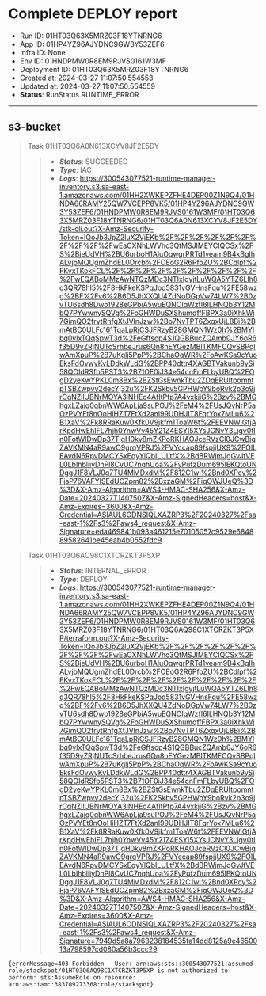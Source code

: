 
# Complete DEPLOY report
* Run ID: 01HT03Q63X5MRZ03F18YTNRNG6
* App ID: 01HP4YZ96AJYDNC9GW3Y53ZEF6
* Infra ID: None
* Env ID: 01HNDPMW0R8EM9RJVS0161W3MF
* Deployment ID: 01HT03Q63X5MRZ03F18YTNRNG6
* Created at: 2024-03-27 11:07:50.554553
* Updated at: 2024-03-27 11:07:50.554559
* **Status**: RunStatus.RUNTIME_ERROR
*******

## s3-bucket

> Task 01HT03Q6A0N613XCYV8JF2E5DY
>>* ***Status***: SUCCEEDED
>>* ***Type***: IAC
>>* ***Logs***: https://300543077521-runtime-manager-inventory.s3.sa-east-1.amazonaws.com/01HH2XWKEPZFHE4DEP00Z1N9Q4/01HNDA66RAMY25QW7VCEPP8VK5/01HP4YZ96AJYDNC9GW3Y53ZEF6/01HNDPMW0R8EM9RJVS0161W3MF/01HT03Q63X5MRZ03F18YTNRNG6/01HT03Q6A0N613XCYV8JF2E5DY/stk-cli.out?X-Amz-Security-Token=IQoJb3JpZ2luX2VjEKb%2F%2F%2F%2F%2F%2F%2F%2F%2F%2FwEaCXNhLWVhc3QtMSJIMEYCIQCSx%2FS%2BjeUdVH%2BU6urboH1AluOqwgrPRTd1veam9B4kBgIhALvjbMQUgmZhdEL0Drcb%2FOEoG2R6PfoZU%2BCdlpf%2FKvxTKokFCL%2F%2F%2F%2F%2F%2F%2F%2F%2F%2F%2FwEQABoMMzAwNTQzMDc3NTIxIgyjtLuWQA5YTZ6LIh8q3QR78hl5%2F8HkFkeKSPqJod5831vGVHnsFqu%2FE58wzg%2BF%2Fv6%2B6D5JhXXQU4ZdNoDGpVw74LW7%2B0zvTU6sdh8Dwo1928eGPbiA5wuEQNOIqWzfI6ILHNQb3Y12MbQ7PYwwnySQVg%2FoGHWDuSXShumqffFBPX3a0iXhkWj7GimQO2frytRhfgXtJVlnJzw%2Bo7NvTPT6ZxqxUjL8Bi%2BmAtBC0ULFc161TqaLpRjCSJFRzyB28GMQN1Wz0h%2BMYlbq0vlxTQqSpwT3d%2FeGffsop4S1QGBBucZQAmb0JY6oR6f35D9yZRjNUTcSrhbeJrus6Qn8nEYGezMBlTKMFCQvSBPqlwAmXpuP%2B7uKglj5PpP%2BChaOqWR%2FoAwKSa9cYuoEksFdOvwyKvLDdkWLdG%2BPP40dttr4XAGBTVakunb9ySi58QOIdRSfb5PST3%2B71OF0iJ34e54cnFmFLbyUBQ%2FOgD2yeKwYPKL0m8Bx%2BZStGsEwnkTbu2ZDqERUItpomntpTSBZwpvy2decYj32u%2FK2Skbv5GPHWpY9boRvk2p3o9jrCqNZllUBNrMOYA3lNHEo4AfltPfp7A4vxkjiG%2Bzv%2BMGhgxLZajq0qbnWW6ApLja9suPOJ%2FeM4%2FUsJQvNrP5aOzPVYEt8nOoHiHZT7FtXd2anl99UDHJIT8FqrYox7MLu6%2B1XaV%2Fk8RRaKuw0Kfk0V9jkfm1ToaW6t%2FEEVNWiGfjArKpdHwEhIFL7hjh0YnwVv45Y21Z4ESYI5XYsJCNvY3Ljgv0tIn0FotWlDwDp37TjqH0ky8mZKPoRKHAOJceRVzCl0JCwBjqZAVKMN4aR9awO9grqVPRJ%2FVYccap89fspjjUX9%2FOILEAvdN6RpvDMCYSxEqyYlQbILULtfX%2BdBRWjmJgGvJtVEL0LbIhbliiyDnPl8CvUC7nqhUoa%2FyPufzDum695lEKQtoUNDggJ1F8VLJ0g7TU4MMDxdM%2F812C1wI%2Bnd0XPcy%2FjaP76VAFYlSEdUCZpm82%2BxzaGM%2FiqOWJUeQ%3D%3D&X-Amz-Algorithm=AWS4-HMAC-SHA256&X-Amz-Date=20240327T140750Z&X-Amz-SignedHeaders=host&X-Amz-Expires=3600&X-Amz-Credential=ASIAUL6ODNSIQLXAZRP3%2F20240327%2Fsa-east-1%2Fs3%2Faws4_request&X-Amz-Signature=eda469841b093a461215e70105057c9529e684889582641be45eab4b0552fdc9


> Task 01HT03Q6AQ98C1XTCRZKT3P5XP
>>* ***Status***: INTERNAL_ERROR
>>* ***Type***: DEPLOY
>>* ***Logs***: https://300543077521-runtime-manager-inventory.s3.sa-east-1.amazonaws.com/01HH2XWKEPZFHE4DEP00Z1N9Q4/01HNDA66RAMY25QW7VCEPP8VK5/01HP4YZ96AJYDNC9GW3Y53ZEF6/01HNDPMW0R8EM9RJVS0161W3MF/01HT03Q63X5MRZ03F18YTNRNG6/01HT03Q6AQ98C1XTCRZKT3P5XP/terraform.out?X-Amz-Security-Token=IQoJb3JpZ2luX2VjEKb%2F%2F%2F%2F%2F%2F%2F%2F%2F%2FwEaCXNhLWVhc3QtMSJIMEYCIQCSx%2FS%2BjeUdVH%2BU6urboH1AluOqwgrPRTd1veam9B4kBgIhALvjbMQUgmZhdEL0Drcb%2FOEoG2R6PfoZU%2BCdlpf%2FKvxTKokFCL%2F%2F%2F%2F%2F%2F%2F%2F%2F%2F%2FwEQABoMMzAwNTQzMDc3NTIxIgyjtLuWQA5YTZ6LIh8q3QR78hl5%2F8HkFkeKSPqJod5831vGVHnsFqu%2FE58wzg%2BF%2Fv6%2B6D5JhXXQU4ZdNoDGpVw74LW7%2B0zvTU6sdh8Dwo1928eGPbiA5wuEQNOIqWzfI6ILHNQb3Y12MbQ7PYwwnySQVg%2FoGHWDuSXShumqffFBPX3a0iXhkWj7GimQO2frytRhfgXtJVlnJzw%2Bo7NvTPT6ZxqxUjL8Bi%2BmAtBC0ULFc161TqaLpRjCSJFRzyB28GMQN1Wz0h%2BMYlbq0vlxTQqSpwT3d%2FeGffsop4S1QGBBucZQAmb0JY6oR6f35D9yZRjNUTcSrhbeJrus6Qn8nEYGezMBlTKMFCQvSBPqlwAmXpuP%2B7uKglj5PpP%2BChaOqWR%2FoAwKSa9cYuoEksFdOvwyKvLDdkWLdG%2BPP40dttr4XAGBTVakunb9ySi58QOIdRSfb5PST3%2B71OF0iJ34e54cnFmFLbyUBQ%2FOgD2yeKwYPKL0m8Bx%2BZStGsEwnkTbu2ZDqERUItpomntpTSBZwpvy2decYj32u%2FK2Skbv5GPHWpY9boRvk2p3o9jrCqNZllUBNrMOYA3lNHEo4AfltPfp7A4vxkjiG%2Bzv%2BMGhgxLZajq0qbnWW6ApLja9suPOJ%2FeM4%2FUsJQvNrP5aOzPVYEt8nOoHiHZT7FtXd2anl99UDHJIT8FqrYox7MLu6%2B1XaV%2Fk8RRaKuw0Kfk0V9jkfm1ToaW6t%2FEEVNWiGfjArKpdHwEhIFL7hjh0YnwVv45Y21Z4ESYI5XYsJCNvY3Ljgv0tIn0FotWlDwDp37TjqH0ky8mZKPoRKHAOJceRVzCl0JCwBjqZAVKMN4aR9awO9grqVPRJ%2FVYccap89fspjjUX9%2FOILEAvdN6RpvDMCYSxEqyYlQbILULtfX%2BdBRWjmJgGvJtVEL0LbIhbliiyDnPl8CvUC7nqhUoa%2FyPufzDum695lEKQtoUNDggJ1F8VLJ0g7TU4MMDxdM%2F812C1wI%2Bnd0XPcy%2FjaP76VAFYlSEdUCZpm82%2BxzaGM%2FiqOWJUeQ%3D%3D&X-Amz-Algorithm=AWS4-HMAC-SHA256&X-Amz-Date=20240327T140750Z&X-Amz-SignedHeaders=host&X-Amz-Expires=3600&X-Amz-Credential=ASIAUL6ODNSIQLXAZRP3%2F20240327%2Fsa-east-1%2Fs3%2Faws4_request&X-Amz-Signature=7949d5a8a7963238184535fa14dd8125a9e4650013a798597cd080a56b3ccc29
```
{errorMessage=403 Forbidden - User: arn:aws:sts::300543077521:assumed-role/stackspot/01HT03Q6AQ98C1XTCRZKT3P5XP is not authorized to perform: sts:AssumeRole on resource: arn:aws:iam::383709273368:role/stackspot}
```

